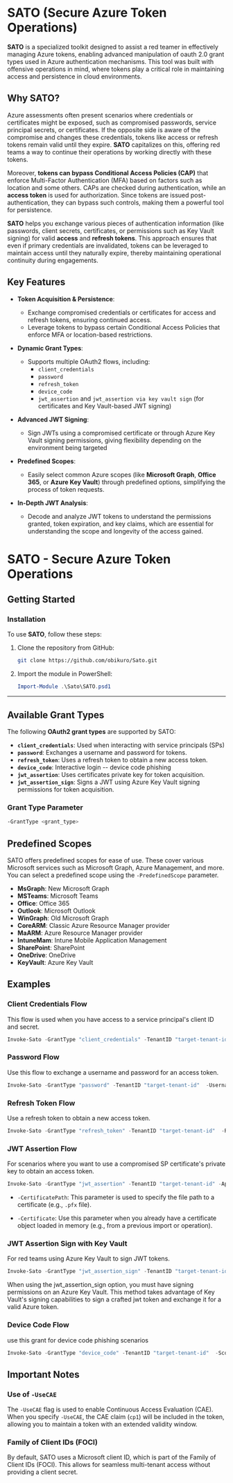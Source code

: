 # SATO (Secure Azure Token Operations)

**SATO**  is a specialized toolkit designed to assist a red teamer in effectively managing Azure tokens, enabling advanced manipulation of oauth 2.0 grant types used in Azure authentication mechanisms. This tool was built with offensive operations in mind, where tokens play a critical role in maintaining access and persistence in cloud environments.

## Why SATO?

Azure assessments often present scenarios where credentials or certificates might be exposed, such as compromised passwords, service principal secrets, or certificates. If the opposite side is aware of the compromise and changes these credentials, tokens like access or refresh tokens remain valid until they expire. **SATO** capitalizes on this, offering red teams a way to continue their operations by working directly with these tokens.

Moreover, **tokens can bypass Conditional Access Policies (CAP)** that enforce Multi-Factor Authentication (MFA) based on factors such as location and some others. CAPs are checked during authentication, while an **access token** is used for authorization. Since tokens are issued post-authentication, they can bypass such controls, making them a powerful tool for persistence.

**SATO** helps you exchange various pieces of authentication information (like passwords, client secrets, certificates, or permissions such as Key Vault signing) for valid **access** and **refresh tokens**. This approach ensures that even if primary credentials are invalidated, tokens can be leveraged to maintain access until they naturally expire, thereby maintaining operational continuity during engagements.

## Key Features

- **Token Acquisition & Persistence**:
   - Exchange compromised credentials or certificates for  access and refresh tokens, ensuring continued access.
   - Leverage tokens to bypass certain Conditional Access Policies that enforce MFA or location-based restrictions.
  
- **Dynamic Grant Types**:
   - Supports multiple OAuth2 flows, including:
     - `client_credentials`
     - `password`
     - `refresh_token`
     - `device_code`
     - `jwt_assertion` and `jwt_assertion via key vault sign` (for certificates and Key Vault-based JWT signing)
  
- **Advanced JWT Signing**:
   - Sign JWTs using a compromised certificate or through Azure Key Vault signing permissions, giving flexibility depending on the environment being targeted

- **Predefined Scopes**:
   - Easily select common Azure scopes (like **Microsoft Graph**, **Office 365**, or **Azure Key Vault**) through predefined options, simplifying the process of token requests.
  
- **In-Depth JWT Analysis**:
   - Decode and analyze JWT tokens to understand the permissions granted, token expiration, and key claims, which are essential for understanding the scope and longevity of the access gained.
 



# SATO - Secure Azure Token Operations


## Getting Started

### Installation

To use **SATO**, follow these steps:

1. Clone the repository from GitHub:
    ```bash
    git clone https://github.com/obikuro/Sato.git
    ```

2. Import the module in PowerShell:
    ```powershell
    Import-Module .\Sato\SATO.psd1
    ```

---

## Available Grant Types

The following **OAuth2 grant types** are supported by SATO:

- **`client_credentials`**: Used when interacting with service principals (SPs)
- **`password`**: Exchanges a username and password for tokens.
- **`refresh_token`**: Uses a refresh token to obtain a new access token.
- **`device_code`**: Interactive login -- device code phishing
- **`jwt_assertion`**: Uses certificates private key for token acquisition.
- **`jwt_assertion_sign`**: Signs a JWT using Azure Key Vault signing permissions for token acquisition.

### Grant Type Parameter

```bash
-GrantType <grant_type>
```


## Predefined Scopes

SATO offers predefined scopes for ease of use. These cover various Microsoft services such as Microsoft Graph, Azure Management, and more. You can select a predefined scope using the `-PredefinedScope` parameter.

- **MsGraph**: New Microsoft Graph
- **MSTeams**: Microsoft Teams
- **Office**: Office 365
- **Outlook**: Microsoft Outlook
- **WinGraph**: Old Microsoft Graph
- **CoreARM**: Classic Azure Resource Manager provider
- **MaARM**: Azure Resource Manager provider
- **IntuneMam**: Intune Mobile Application Management
- **SharePoint**: SharePoint
- **OneDrive**: OneDrive
- **KeyVault**: Azure Key Vault


## Examples

### Client Credentials Flow

This flow is used when you have access to a service principal's client ID and secret.

```powershell
Invoke-Sato -GrantType "client_credentials" -TenantID "target-tenant-id" -ClientID "target-SP-id" -ClientSecret "target-SP-secret" -PredefinedScope WinGraph
```

### Password Flow
Use this flow to exchange a username and password for an access token.

```powershell
Invoke-Sato -GrantType "password" -TenantID "target-tenant-id"  -Username "user@domain.com" -Password "target-user-password" -PredefinedScope WinGraph
```
### Refresh Token Flow
Use a refresh token to obtain a new access token.

```powershell
Invoke-Sato -GrantType "refresh_token" -TenantID "target-tenant-id"  -RefreshToken "target-refresh-token" -Scope "<https://management.azure.com/.default>"
```

### JWT Assertion Flow
For scenarios where you want to use a compromised SP certificate's private key to obtain an access token.

```powershell
Invoke-Sato -GrantType "jwt_assertion" -TenantID "target-tenant-id" -AppID "target-sp-id" -CertificatePath "C:\\path-to\\cert.pfx"
```

- `-CertificatePath`: This parameter is used to specify the file path to a certificate (e.g., `.pfx` file). 
  
- `-Certificate`: Use this parameter when you already have a certificate object loaded in memory (e.g., from a previous import or operation). 


### JWT Assertion Sign with Key Vault
For red teams using Azure Key Vault to sign JWT tokens.

```powershell
Invoke-Sato -GrantType "jwt_assertion_sign" -TenantID "target-tenant-id" -AppID "target-sp-id" -KeyVaultName "key vault-name" -CertName "certificate-name" -KeyToken "keyvault-access-token"
```
When using the jwt_assertion_sign option, you must have signing permissions on an Azure Key Vault. This method takes advantage of Key Vault's signing capabilities to sign a crafted jwt token and exchange it for a valid Azure token.


### Device Code Flow
use this grant for device code phishing scenarios

```powershell
Invoke-Sato -GrantType "device_code" -TenantID "target-tenant-id"  -Scope "<https://graph.microsoft.com/.default>"
```


## Important Notes

### Use of `-UseCAE`

The `-UseCAE` flag is used to enable Continuous Access Evaluation (CAE). When you specify `-UseCAE`, the CAE claim (`cp1`) will be included in the token, allowing you to maintain a token with an extended validity window. 

### Family of Client IDs (FOCI)
By default, SATO uses a Microsoft client ID, which is part of the Family of Client IDs (FOCI). This allows for seamless multi-tenant access without providing a client secret.





